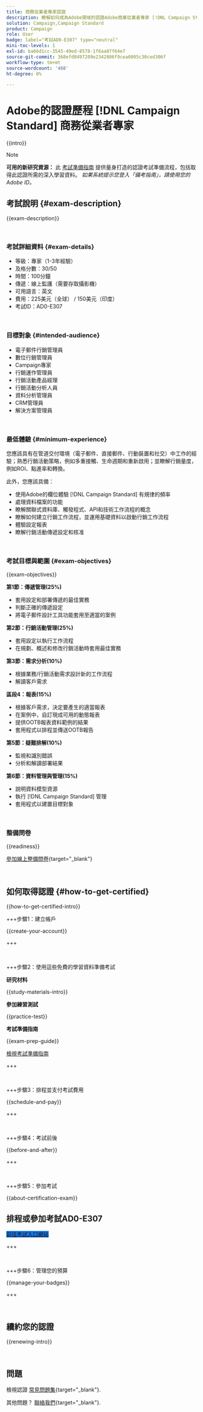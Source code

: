 ```yaml
---
title: 商務從業者專家認證
description: 瞭解如何成為Adobe領域的認證Adobe商業從業者專家 [!DNL Campaign Standard]
solution: Campaign,Campaign Standard
product: Campaign
role: User
badge: label="考試AD0-E307" type="neutral"
mini-toc-levels: 1
exl-id: ba66d1cc-3545-49ed-8578-1f6aa07f64e7
source-git-commit: 368efd8497209e2342806f9cea6005c30ced306f
workflow-type: tm+mt
source-wordcount: '468'
ht-degree: 0%

---
```


# Adobe的認證歷程 [!DNL Campaign Standard] 商務從業者專家

{{intro}}

>[!NOTE]
>
>**可用的新研究資源：** 此 [考試準備指南](https://app.rockinfo.com/courses/playScorm/636) 提供量身打造的認證考試準備流程，包括取得此認證所需的深入學習資料。 _如果系統提示您登入「備考指南」，請使用您的Adobe ID。_

## 考試說明 {#exam-description}

{{exam-description}}

<br>

### 考試詳細資料 {#exam-details}

* 等級：專家（1-3年經驗）
* 及格分數：30/50
* 時間：100分鐘
* 傳遞：線上監護（需要存取攝影機）
* 可用語言：英文
* 費用：225美元（全球） / 150美元（印度）
* 考試ID：AD0-E307

<br>

### 目標對象 {#intended-audience}

* 電子郵件行銷管理員
* 數位行銷管理員
* Campaign專家
* 行銷運作管理員
* 行銷活動產品經理
* 行銷活動分析人員
* 資料分析管理員
* CRM管理員
* 解決方案管理員

<br>

### 最低體驗 {#minimum-experience}

您應該具有在管道交付環境（電子郵件、直接郵件、行動裝置和社交）中工作的經驗；熟悉行銷活動策略，例如多重接觸、生命週期和重新啟用；並瞭解行銷量度，例如ROI、點進率和轉換。

此外，您應該具備：

* 使用Adobe的欄位體驗 [!DNL Campaign Standard] 有規律的頻率
* 處理資料檔案的功能
* 瞭解關聯式資料庫、觸發程式、API和技術工作流程的概念
* 瞭解如何建立行銷工作流程，並運用基礎資料以啟動行銷工作流程
* 體驗設定報表
* 瞭解行銷活動傳遞設定和核准

<br>

### 考試目標與範圍 {#exam-objectives}

{{exam-objectives}}

**第1節：傳遞管理(25%)**

* 套用設定和部署傳遞的最佳實務
* 判斷正確的傳遞設定
* 將電子郵件設計工具功能套用至適當的案例

**第2節：行銷活動管理(25%)**

* 套用設定以執行工作流程
* 在規劃、概述和修改行銷活動時套用最佳實務

**第3節：需求分析(10%)**

* 根據業務/行銷活動需求設計新的工作流程
* 解讀客戶需求

**區段4：報表(15%)**

* 根據客戶需求，決定要產生的適當報表
* 在案例中，自訂現成可用的動態報表
* 提供OOTB報表資料範例的結果
* 套用程式以排程並傳送OOTB報告

**第5節：疑難排解(10%)**

* 監視和識別錯誤
* 分析和解讀部署結果

**第6節：資料管理與管理(15%)**

* 說明資料模型資源
* 執行 [!DNL Campaign Standard] 管理
* 套用程式以建置目標對象

<br>

### 整備問卷

{{readiness}}

[參加線上整備問卷](https://scorpion.caveon.com/launchpad/ad-q-e129-readiness-questionnaire-for-adobe-aem-assets-developer-professional-exam-copy-nxam4m/ad-q-e307-readiness-questionnaire-for-adobe-campaign-standard-business-practitioner-expert-exam){target="_blank"}

<br>

## 如何取得認證 {#how-to-get-certified}

{{how-to-get-certified-intro}}

+++步驟1：建立帳戶

{{create-your-account}}

+++

<br>

+++步驟2：使用這些免費的學習資料準備考試

**研究材料**

{{study-materials-intro}}

**參加練習測試**

{{practice-test}}

**考試準備指南**

{{exam-prep-guide}}

[檢視考試準備指南](https://app.rockinfo.com/courses/playScorm/636)

+++

<br>

+++步驟3：排程並支付考試費用

{{schedule-and-pay}}

+++

<br>

+++步驟4：考試前後

{{before-and-after}}

+++

<br>

+++步驟5：參加考試

{{about-certification-exam}}

## 排程或參加考試AD0-E307

<a href="https://www.certmetrics.com/adobe/candidate/examity_sso.aspx?eid=AD0-E307" target="_blank" class="spectrum-Button spectrum-Button--fill spectrum-Button--accent spectrum-Button--sizeM is-margin-bottom-big-big at-element-click-tracking" style="background-color:#1473E6">

<span class="spectrum-Button-label has-no-wrap">
   前往考試入口網站
</span>
</a>

+++

<br>

+++步驟6：管理您的預算

{{manage-your-badges}}

+++

<br>

## 續約您的認證

{{renewing-intro}}

<br>

## 問題

檢視認證 [常見問題集](https://experienceleague.adobe.com/docs/certification/certification/faq.html){target="_blank"}.

其他問題？ [聯絡我們](mailto:certif@adobe.com){target="_blank"}.

